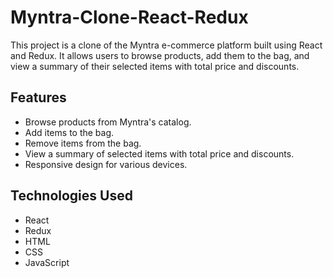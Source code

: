 # Myntra-Clone-React-Redux
This project is a clone of the Myntra e-commerce platform built using React and Redux. It allows users to browse products, add them to the bag, and view a summary of their selected items with total price and discounts.
<h2>Features</h2>
<ul>
<li>Browse products from Myntra's catalog.</li>
<li>Add items to the bag.</li>
<li>Remove items from the bag.</li>
<li>View a summary of selected items with total price and discounts.</li>
<li>Responsive design for various devices.</li>
</ul>
<h2>Technologies Used</h2>
<ul>
  <li>React</li>
  <li>Redux</li>
  <li>HTML</li>
  <li>CSS</li>
  <li>JavaScript</li>
</ul>

